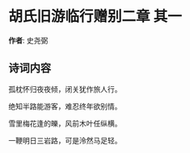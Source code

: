 # 胡氏旧游临行赠别二章  其一

**作者**: 史尧弼

## 诗词内容

孤枕怀归夜夜倾，闭关犹作旅人行。

绝知半路能游客，难忍终年欲别情。

雪里梅花逢的皪，风前木叶任纵横。

一鞭明日三岩路，可是泠然马足轻。

